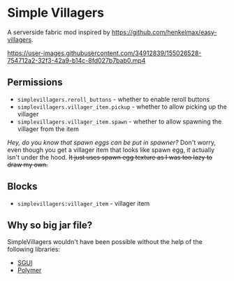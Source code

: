 # Simple Villagers

A serverside fabric mod inspired by https://github.com/henkelmax/easy-villagers.



https://user-images.githubusercontent.com/34912839/155026528-754712a2-32f3-42a9-b14c-8fd027b7bab0.mp4



## Permissions
* `simplevillagers.reroll_buttons` - whether to enable reroll buttons
* `simplevillagers.villager_item.pickup` - whether to allow picking up the villager
* `simplevillagers.villager_item.spawn` - whether to allow spawning the villager from the item

*Hey, do you know that spawn eggs can be put in spawner?*
Don't worry, even though you get a villager item that looks like spawn egg, it actually isn't under the hood.
~~It just uses spawn egg texture as I was too lazy to draw my own.~~

## Blocks
* `simplevillagers:villager_item` - villager item

## Why so big jar file?
SimpleVillagers wouldn't have been possible without the help of the following libraries:
* [SGUI](https://github.com/Patbox/sgui)
* [Polymer](https://github.com/Patbox/polymer)
